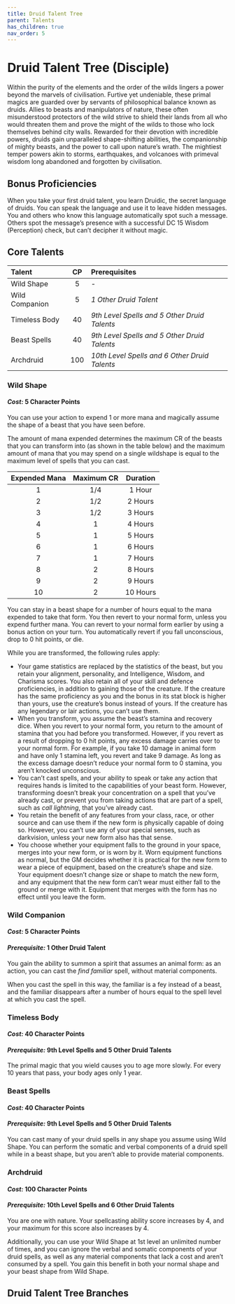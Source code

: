 ```yaml
---
title: Druid Talent Tree
parent: Talents
has_children: true
nav_order: 5
---
```


# Druid Talent Tree (Disciple)
Within the purity of the elements and the order of the wilds lingers a power beyond the marvels of civilisation. Furtive yet undeniable, these primal magics are guarded over by servants of philosophical balance known as druids. Allies to beasts and manipulators of nature, these often misunderstood protectors of the wild strive to shield their lands from all who would threaten them and prove the might of the wilds to those who lock themselves behind city walls. Rewarded for their devotion with incredible powers, druids gain unparalleled shape-shifting abilities, the companionship of mighty beasts, and the power to call upon nature’s wrath. The mightiest temper powers akin to storms, earthquakes, and volcanoes with primeval wisdom long abandoned and forgotten by civilisation.

## Bonus Proficiencies
When you take your first druid talent, you learn Druidic, the secret language of druids. You can speak the language and use it to leave hidden messages. You and others who know this language automatically spot such a message. Others spot the message’s presence with a successful DC 15 Wisdom (Perception) check, but can’t decipher it without magic.

## Core Talents

| Talent | CP | Prerequisites |
|:-------|:--:|:--------------|
| Wild Shape | 5 | - |
| Wild Companion | 5 | *1 Other Druid Talent* |
| Timeless Body | 40 | *9th Level Spells and 5 Other Druid Talents* |
| Beast Spells | 40 | *9th Level Spells and 5 Other Druid Talents* |
| Archdruid | 100 | *10th Level Spells and 6 Other Druid Talents* |

### Wild Shape
#### *Cost:* 5 Character Points
You can use your action to expend 1 or more mana and magically assume the shape of a beast that you have seen before.

The amount of mana expended determines the maximum CR of the beasts that you can transform into (as shown in the table below) and the maximum amount of mana that you may spend on a single wildshape is equal to the maximum level of spells that you can cast.

| Expended Mana | Maximum CR | Duration |
|:-------------:|:----------:|:--------:|
| 1 | 1/4 | 1 Hour |
| 2 | 1/2 | 2 Hours |
| 3 | 1/2 | 3 Hours |
| 4 | 1 | 4 Hours |
| 5 | 1 | 5 Hours |
| 6 | 1 | 6 Hours |
| 7 | 1 | 7 Hours |
| 8 | 2 | 8 Hours |
| 9 | 2 | 9 Hours |
| 10 | 2 | 10 Hours |

You can stay in a beast shape for a number of hours equal to the mana expended to take that form. You then revert to your normal form, unless you expend further mana. You can revert to your normal form earlier by using a bonus action on your turn. You automatically revert if you fall unconscious, drop to 0 hit points, or die.

While you are transformed, the following rules apply:
* Your game statistics are replaced by the statistics of the beast, but you retain your alignment, personality, and Intelligence, Wisdom, and Charisma scores. You also retain all of your skill and defence proficiencies, in addition to gaining those of the creature. If the creature has the same proficiency as you and the bonus in its stat block is higher than yours, use the creature’s bonus instead of yours. If the creature has any legendary or lair actions, you can’t use them.
* When you transform, you assume the beast’s stamina and recovery dice. When you revert to your normal form, you return to the amount of stamina that you had before you transformed. However, if you revert as a result of dropping to 0 hit points, any excess damage carries over to your normal form. For example, if you take 10 damage in animal form and have only 1 stamina left, you revert and take 9 damage. As long as the excess damage doesn’t reduce your normal form to 0 stamina, you aren’t knocked unconscious.
* You can’t cast spells, and your ability to speak or take any action that requires hands is limited to the capabilities of your beast form. However, transforming doesn’t break your concentration on a spell that you’ve already cast, or prevent you from taking actions that are part of a spell, such as *call lightning*, that you’ve already cast.
* You retain the benefit of any features from your class, race, or other source and can use them if the new form is physically capable of doing so. However, you can’t use any of your special senses, such as darkvision, unless your new form also has that sense.
* You choose whether your equipment falls to the ground in your space, merges into your new form, or is worn by it. Worn equipment functions as normal, but the GM decides whether it is practical for the new form to wear a piece of equipment, based on the creature’s shape and size. Your equipment doesn’t change size or shape to match the new form, and any equipment that the new form can’t wear must either fall to the ground or merge with it. Equipment that merges with the form has no effect until you leave the form.

### Wild Companion
#### *Cost:* 5 Character Points
#### *Prerequisite:* 1 Other Druid Talent
You gain the ability to summon a spirit that assumes an animal form: as an action, you can cast the *find familiar* spell, without material components.

When you cast the spell in this way, the familiar is a fey instead of a beast, and the familiar disappears after a number of hours equal to the spell level at which you cast the spell.

### Timeless Body
#### *Cost:* 40 Character Points
#### *Prerequisite:* 9th Level Spells and 5 Other Druid Talents
The primal magic that you wield causes you to age more slowly. For every 10 years that pass, your body ages only 1 year.

### Beast Spells
#### *Cost:* 40 Character Points
#### *Prerequisite:* 9th Level Spells and 5 Other Druid Talents
You can cast many of your druid spells in any shape you assume using Wild Shape. You can perform the somatic and verbal components of a druid spell while in a beast shape, but you aren’t able to provide material components.

### Archdruid
#### *Cost:* 100 Character Points
#### *Prerequisite:* 10th Level Spells and 6 Other Druid Talents
You are one with nature. Your spellcasting ability score increases by 4, and your maximum for this score also increases by 4.

Additionally, you can use your Wild Shape at 1st level an unlimited number of times, and you can ignore the verbal and somatic components of your druid spells, as well as any material components that lack a cost and aren’t consumed by a spell. You gain this benefit in both your normal shape and your beast shape from Wild Shape.

## Druid Talent Tree Branches
